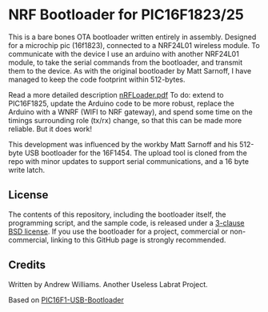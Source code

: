 NRF Bootloader for PIC16F1823/25
================================

This is a bare bones OTA bootloader written entirely in assembly. Designed for a microchip pic (16f1823), connected to a NRF24L01 wireless module. To communicate with the device I use an arduino with another NRF24L01 module, to take the serial commands from the bootloader, and transmit them to the device. As with the original bootloader by Matt Sarnoff, I have managed to keep the code footprint within 512-bytes.

Read a more detailed description [nRFLoader.pdf](https://github.com/LabRat3K/nrfLoader/Documentation/nrfLoader.pdf)
To do: extend to PIC16F1825, update the Arduino code to be more robust, replace the Arduino with a WNRF (WIFI to NRF gateway), and spend some time on the timings surrounding role (tx/rx) change, so that this can be made more reliable. But it does work! 

This development was influenced by the workby Matt Sarnoff and his 512-byte USB bootloader for the 16F1454. The upload tool is cloned from the repo with minor updates to support serial communications, and a 16 byte write latch. 

## License

The contents of this repository, including the bootloader itself, the programming script, and the sample code, is released under a [3-clause BSD license](LICENSE). If you use the bootloader for a project, commercial or non-commercial, linking to this GitHub page is strongly recommended. 

## Credits

Written by Andrew Williams.
Another Useless Labrat Project.

Based on [PIC16F1-USB-Bootloader](https://github.com/74hc595/PIC16F1-USB-Bootloader)
